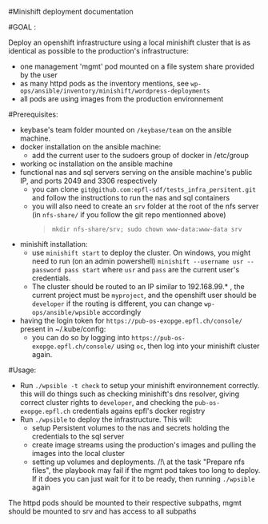 #Minishift deployment documentation

#GOAL :

Deploy an openshift infrastructure using a local minishift cluster that is as identical as possible 
to the production's infrastructure:
- one management 'mgmt' pod mounted on a file system share provided by the user
- as many httpd pods as the inventory mentions, see `wp-ops/ansible/inventory/minishift/wordpress-deployments`
- all pods are using images from the production environnement

#Prerequisites:

- keybase's team folder mounted on `/keybase/team` on the ansible machine.
- docker installation on the ansible machine:
   - add the current user to the sudoers group of docker in /etc/group
- working oc installation on the ansible machine
- functional nas and sql servers serving on the ansible machine's public IP, and ports 2049 and 3306 respectively
   - you can clone `git@github.com:epfl-sdf/tests_infra_persitent.git` and follow the instructions to run the nas and sql containers
   - you will also need to create an `srv` folder at the root of the nfs server (in `nfs-share/` if you follow the git repo mentionned above)
       > `mkdir nfs-share/srv; sudo chown www-data:www-data srv` 
- minishift installation:
   - use `minishift start` to deploy the cluster. On windows, you might need to run (on an admin powershell) `minishift --username usr --password pass start`
   where `usr` and `pass` are the current user's credentials.
   - The cluster should be routed to an IP similar to 192.168.99.* , the current project must be `myproject`, and the openshift user should be `developer`
   if the routing is different, you can change `wp-ops/ansible/wpsible` accordingly
- having the login token for `https://pub-os-exopge.epfl.ch/console/` present in ~/.kube/config:
   - you can do so by logging into `https://pub-os-exopge.epfl.ch/console/` using `oc`, then log into your minishift cluster again.

#Usage:

- Run `./wpsible -t check` to setup your minishift environnement correctly.
	this will do things such as checking minishift's dns resolver, giving correct cluster rights to `developer`, and checking the `pub-os-exopge.epfl.ch` credentials agains epfl's docker registry
- Run `./wpsible` to deploy the infrastructure. This will:
   - setup Persistent volumes to the nas and secrets holding the credentials to the sql server
   - create image streams using the production's images and pulling the images into the local cluster
   - setting up volumes and deployments.
   /!\ at the task "Prepare nfs files", the playbook may fail if the mgmt pod takes too long to deploy. If it does you can just wait for it to be ready, then running `./wpsible` again

The httpd pods should be mounted to their respective subpaths, mgmt should be mounted to srv and has access to all subpaths

          